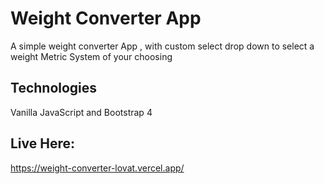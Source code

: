 # Weight Converter App

A simple weight converter App , with custom select drop down to select a weight
Metric System  of your choosing

## Technologies
Vanilla JavaScript and Bootstrap 4

## Live Here:
https://weight-converter-lovat.vercel.app/
